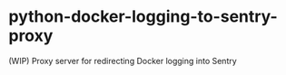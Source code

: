 # python-docker-logging-to-sentry-proxy
(WIP) Proxy server for redirecting Docker logging into Sentry
